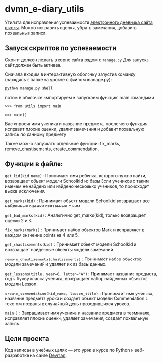 # dvmn_e-diary_utils
Утилита для исправления успеваимости [электронного дневника сайта школы](https://github.com/Zed-chi/e-diary). Можно исправить оценки, убрать замечания, добавить похвальные записи.

## Запуск скриптов по успеваемости

Скрипт должен лежать в корне сайта рядом с `manage.py`
Для запуска cайт должен быть активен.

Сначала входим в интерактивную оболочку запустив команду
(находясь в папке на уровне с файлом manage.py):

`python manage.py shell`

потом в оболочке импортируем и запускаем функцию main командами

`>>> from utils import main`

`>>> main()`

Вас спросят имя ученика и название предмета,
после чего функция исправит плохие оценки,
удалит замечания и добавит похвальную запись по данному предмету

Также можно запускать отдельные функции: fix_marks, remove_chastisements, create_commendation.
 
## Функции в файле:

`get_kid(kid_name)` : Принимает имя ребенка, которого нужно найти, возвращает обьект модели Schoolkid из базы Если учеников с таким именем не найдено или найдено несколько учеников, то происходит вызов исключения.

`get_marks(kid)` : Принимает обьект модели Schoolkid возвращает все найденные оценки связанные с ним.

`get_bad_marks(kid)` : Аналогично get_marks(kid), только возвращает оценки 2 и 3.

`fix_marks(marks)` : Принимает набор обьектов Mark и исправляет в каждом значение points на 4 или 5.

`get_chastisements(kid)` : Принимает обьект модели Schoolkid и возвращает найденные обьекты модели замечаний.

`remove_chastisements(chastisements)` : Принимает набор обьектов модели замечаний и удаляет их из базы данных.

`get_lessons(title, year=6, letter="А")` : Принимает название предмета, год и букву класса ученика, возвращает набор найденных обьектов модели Lesson.

`create_commendation(kid_name, lesson_title)` : Принимает имя ученика, название предмета урока и создает обьект модели Сommendation с текстом похвалы в случайный день проводившихся уроков.

`main()` :
Запрашивает имя ученика и название предмета в терминале, исправляет плохие оценки, удаляет замечания, создает похвальную запись.

## Цели проекта

Код написан в учебных целях — это урок в курсе по Python и веб-разработке на сайте [Devman](https://dvmn.org).
